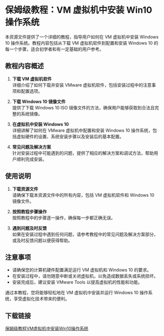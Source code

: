 # 保姆级教程：VM 虚拟机中安装 Win10 操作系统

本资源文件提供了一个详细的教程，指导用户如何在 VM 虚拟机中安装 Windows 10 操作系统。教程内容包括从下载 VM 虚拟机软件到配置和安装 Windows 10 的每一个步骤，适合初学者和有一定基础的用户参考。

## 教程内容概述

1. **下载 VM 虚拟机软件**  
   详细介绍了如何下载并安装 VMware 虚拟机软件，包括安装过程中的注意事项和配置选项。

2. **下载 Windows 10 镜像文件**  
   提供了下载 Windows 10 ISO 镜像文件的方法，确保用户能够获取到合法且完整的系统镜像。

3. **在虚拟机中安装 Windows 10**  
   详细讲解了如何在 VMware 虚拟机中配置和安装 Windows 10 操作系统，包括虚拟硬件的设置、系统安装步骤以及安装后的基本配置。

4. **常见问题及解决方案**  
   针对安装过程中可能遇到的问题，提供了相应的解决方案和调试方法，帮助用户顺利完成安装。

## 使用说明

1. **下载资源文件**  
   请确保下载本资源文件中的所有内容，包括 VM 虚拟机软件和 Windows 10 镜像文件。

2. **按照教程步骤操作**  
   按照教程中的步骤逐一操作，确保每一步都正确无误。

3. **遇到问题及时反馈**  
   如果在安装过程中遇到任何问题，请参考教程中的常见问题及解决方案部分，或及时反馈问题以便获得帮助。

## 注意事项

- 请确保您的计算机硬件配置满足运行 VM 虚拟机和 Windows 10 的要求。
- 在安装过程中，请勿随意中断或关闭虚拟机，以免造成数据丢失或系统损坏。
- 安装完成后，建议安装 VMware Tools 以提高虚拟机的性能和功能。

通过本教程，您将能够轻松地在 VM 虚拟机中安装并运行 Windows 10 操作系统，享受虚拟化技术带来的便利。

## 下载链接

[保姆级教程VM虚拟机中安装Win10操作系统](https://pan.quark.cn/s/22e59da1e5af)